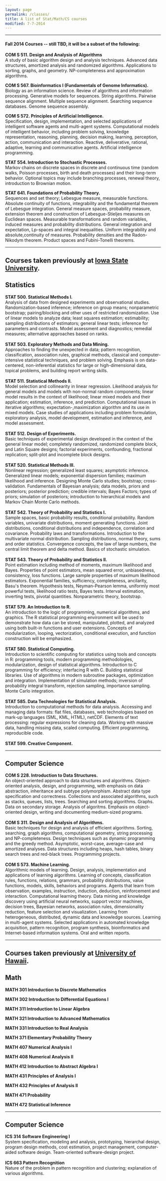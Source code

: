```yaml
---
layout: page
permalink: /classes/
title: A list of Stat/Math/CS courses
modified: 7-7-2014
---
```

<hr>

#### Fall 2014 Courses -- still TBD, it will be a subset of the following:

**COM S 511.  Design and Analysis of Algorithms**
<br>
A study of basic algorithm design and analysis techniques. Advanced data structures, amortized analysis and randomized algorithms. Applications to sorting, graphs, and geometry. NP-completeness and approximation algorithms.
<br>

**COM S 567. Bioinformatics I (Fundamentals of Genome Informatics).**
<br>
Biology as an information science. Review of algorithms and information processing. Generative models for sequences. String algorithms. Pairwise sequence alignment. Multiple sequence alignment. Searching sequence databases. Genome sequence assembly.
<br>

**COM S 572. Principles of Artificial Intelligence.**
<br>
Specification, design, implementation, and selected applications of intelligent software agents and multi-agent systems. Computational models of intelligent behavior, including problem solving, knowledge representation, reasoning, planning, decision making, learning, perception, action, communication and interaction. Reactive, deliverative, rational, adaptive, learning and communicative agents. Artificial intelligence programming. 
<br>

**STAT 554. Introduction to Stochastic Processes.**
<br>
Markov chains on discrete spaces in discrete and continuous time (random walks, Poisson processes, birth and death processes) and their long-term behavior. Optional topics may include branching processes, renewal theory, introduction to Brownian motion.
<br>

**STAT 641. Foundations of Probability Theory.**
<br>
Sequences and set theory; Lebesgue measure, measurable functions. Absolute continuity of functions, integrability and the fundamental theorem of Lebesgue integration. General measure spaces, probability measure, extension theorem and construction of Lebesgue-Stieljes measures on Euclidean spaces. Measurable transformations and random variables, induced measures and probability distributions. General integration and expectation, Lp-spaces and integral inequalities. Uniform integrability and absolute,continuity of measures. Probability densities and the Radon-Nikodym theorem. Product spaces and Fubini-Tonelli theorems.

<hr>

Courses taken previously at [Iowa State University](http://catalog.iastate.edu/azcourses/).
-------

## Statistics

**STAT 500. Statistical Methods I.**
<br>
Analysis of data from designed experiments and observational studies. Randomization-based inference; inference on group means; nonparametric bootstrap; pairing/blocking and other uses of restricted randomization. Use of linear models to analyze data; least squares estimation; estimability; sampling distributions of estimators; general linear tests; inference for parameters and contrasts. Model assessment and diagnostics; remedial measures; alternative approaches based on ranks.  
<br>
**STAT 503. Exploratory Methods and Data Mining.**
<br>
Approaches to finding the unexpected in data; pattern recognition, classification, association rules, graphical methods, classical and computer-intensive statistical techniques, and problem solving. Emphasis is on data-centered, non-inferential statistics for large or high-dimensional data, topical problems, and building report writing skills.  
<br>
**STAT 511. Statistical Methods II.**
<br>
Model selection and collinearity in linear regression. Likelihood analysis for general models and models with non-normal random components; linear model results in the context of likelihood; linear mixed models and their application; estimation, inference, and prediction. Computational issues in iterative algorithms; expectation-,maximization algorithm and its use in mixed models. Case studies of applications including problem formulation, exploratory analysis, model development, estimation and inference, and model assessment.  
<br>
**STAT 512. Design of Experiments.**
<br>
Basic techniques of experimental design developed in the context of the general linear model; completely randomized, randomized complete block, and Latin Square designs; factorial experiments, confounding, fractional replication; split-plot and incomplete block designs.  
<br>
**STAT 520. Statistical Methods III.**
<br>
Nonlinear regression; generalized least squares; asymptotic inference. Generalized linear models; exponential dispersion families; maximum likelihood and inference. Designing Monte Carlo studies; bootstrap; cross-validation. Fundamentals of Bayesian analysis; data models, priors and posteriors; posterior prediction; credible intervals; Bayes Factors; types of priors; simulation of posteriors; introduction to hierarchical models and Markov Chain Monte Carlo methods.  
<br>
**STAT 542. Theory of Probability and Statistics I.**
<br>
Sample spaces, basic probability results, conditional probability. Random variables, univariate distributions, moment generating functions. Joint distributions, conditional distributions and independence, correlation and covariance. Probability laws and transformations. Introduction to the multivariate normal distribution. Sampling distributions, normal theory, sums and order statistics. Convergence concepts, the law of large numbers, the central limit theorem and delta method. Basics of stochastic simulation.  
<br>
**STAT 543. Theory of Probability and Statistics II.**
<br>
Point estimation including method of moments, maximum likelihood and Bayes. Properties of point estimators, mean squared error, unbiasedness, consistency, loss functions. Large sample properties of maximum likelihood estimators. Exponential families, sufficiency, completeness, ancilarity, Basu's theorem. Hypothesis tests, Neyman-Pearson lemma, uniformly most powerful tests, likelihood ratio tests, Bayes tests. Interval estimation, inverting tests, pivotal quantities. Nonparametric theory, bootstrap.  
<br>
**STAT 579. An Introduction to R.**
<br>
An introduction to the logic of programming, numerical algorithms, and graphics. The R statistical programming environment will be used to demonstrate how data can be stored, manipulated, plotted, and analyzed using both built-in functions and user extensions. Concepts of modularization, looping, vectorization, conditional execution, and function construction will be emphasized.  
<br>
**STAT 580. Statistical Computing.**
<br>
Introduction to scientific computing for statistics using tools and concepts in R: programming tools, modern programming methodologies, modularization, design of statistical algorithms. Introduction to C programming for efficiency; interfacing R with C. Building statistical libraries. Use of algorithms in modern subroutine packages, optimization and integration. Implementation of simulation methods; inversion of probability integral transform, rejection sampling, importance sampling. Monte Carlo integration.  
<br>
**STAT 585. Data Technologies for Statistical Analysis.**
<br>
Introduction to computational methods for data analysis. Accessing and managing data formats: flat files, databases, web technologies based on mark-up languages (SML, KML, HTML), netCDF. Elements of text processing: regular expressions for cleaning data. Working with massive data, handling missing data, scaled computing. Efficient programming, reproducible code.  
<br>
**STAT 599. Creative Component.**

<hr>

## Computer Science
**COM S 228. Introduction to Data Structures.**
<br>
An object-oriented approach to data structures and algorithms. Object-oriented analysis, design, and programming, with emphasis on data abstraction, inheritance and subtype polymorphism. Abstract data type specification and correctness. Collections and associated algorithms, such as stacks, queues, lists, trees. Searching and sorting algorithms. Graphs. Data on secondary storage. Analysis of algoritms. Emphasis on object-oriented design, writing and documenting medium-sized programs.  
<br>
**COM S 311. Design and Analysis of Algorithms.**
<br>
Basic techniques for design and analysis of efficient algorithms. Sorting, searching, graph algorithms, computational geometry, string processing and NP-completeness. Design techniques such as dynamic programming and the greedy method. Asymptotic, worst-case, average-case and amortized analyses. Data structures including heaps, hash tables, binary search trees and red-black trees. Programming projects.  
<br>
**COM S 573. Machine Learning.**
<br>
Algorithmic models of learning. Design, analysis, implementation and applications of learning algorithms. Learning of concepts, classification rules, functions, relations, grammars, probability distributions, value functions, models, skills, behaviors and programs. Agents that learn from observation, examples, instruction, induction, deduction, reinforcement and interaction. Computational learning theory. Data mining and knowledge discovery using artificial neural networks, support vector machines, decision trees, Bayesian networks, association rules, dimensionality reduction, feature selection and visualization. Learning from heterogeneous, distributed, dynamic data and knowledge sources. Learning in multi-agent systems. Selected applications in automated knowledge acquisition, pattern recognition, program synthesis, bioinformatics and Internet-based information systems. Oral and written reports.  

<hr>

Courses taken previously at [University of Hawaii](http://www.catalog.hawaii.edu/courses/description-index.htm).
-------

## Math

**MATH 301 Introduction to Discrete Mathematics**  

**MATH 302 Introduction to Differential Equations I**  

**MATH 311 Introduction to Linear Algebra**  

**MATH 321 Introduction to Advanced Mathematics**  

**MATH 331 Introduction to Real Analysis**  

**MATH 371 Elementary Probability Theory**  

**MATH 407 Numerical Analysis I**  

**MATH 408 Numerical Analysis II**  

**MATH 412 Introduction to Abstract Algebra I**  

**MATH 431 Principles of Analysis I**  

**MATH 432 Principles of Analysis II**  

**MATH 471 Probability**  

**MATH 472 Statistical Inference**  

<hr>

## Computer Science
**ICS 314 Software Engineering I**
<br>
System specification, modeling and analysis, prototyping, hierarchal design, program design methods, cost estimation, project management, computer-aided software design. Team-oriented software-design project.  
<br>
**ICS 663 Pattern Recognition**
<br>
Nature of the problem in pattern recognition and clustering; explanation of various algorithms.  